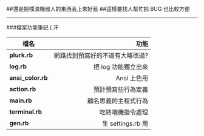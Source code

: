 ##還是把噗浪機器人的東西丟上來好惹
##這樣要找人幫忙抓 BUG 也比較方便

***

###檔案功能筆記 ( 汗

|檔名|功能|
|---|---:|
|**plurk.rb** |網路找到預寫好的不過有大略改過?|
|**log.rb** |把 log 功能獨立出來|
|**ansi_color.rb** |Ansi 上色用|
|**action.rb** |預計預寫些行為定義|
|**main.rb** |顧名思義的主程式行為|
|**terminal.rb** |吃終端機指令處理|
|**gen.rb**|生 settings.rb 用|
